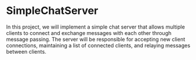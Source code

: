# SimpleChatServer
In this project, we will implement a simple chat server that allows multiple clients to connect and exchange messages with each other through message passing. The server will be responsible for accepting new client connections, maintaining a list of connected clients, and relaying messages between clients.
